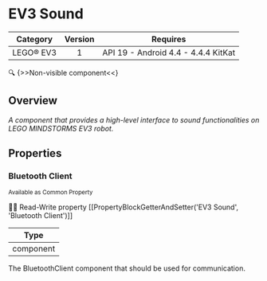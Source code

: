 # EV3 Sound

| Category | Version | Requires |
|:--------:|:-------:|:--------:|
|LEGO® EV3|1|API 19 - Android 4.4 - 4.4.4 KitKat|

:mag: {>>Non-visible component<<}

## Overview

_A component that provides a high-level interface to sound functionalities on LEGO MINDSTORMS EV3 robot._

## Properties

### Bluetooth Client

<small>Available as Common Property</small>

:eyes::pencil: Read-Write property
[[PropertyBlockGetterAndSetter('EV3 Sound', 'Bluetooth Client')]]

| Type |
|:----:|
|component|

The BluetoothClient component that should be used for communication.